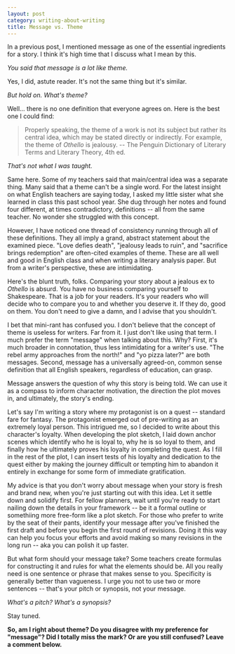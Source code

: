 ```yaml
---
layout: post
category: writing-about-writing
title: Message vs. Theme
---
```


In a previous post, I mentioned message as one of the essential ingredients for a story. I think it's high time that I discuss what I mean by this.

*You said that message is a lot like theme.*

Yes, I did, astute reader. It's not the same thing but it's similar.

*But hold on. What's theme?*

<!--excerpt-->

Well... there is no one definition that everyone agrees on. Here is the best one I could find:

>Properly speaking, the theme of a work is not its subject but rather its central idea, which may be stated directly or indirectly. For example, the theme of *Othello* is jealousy. -- The Penguin Dictionary of Literary Terms and Literary Theory, 4th ed.

*That's not what I was taught.*

Same here. Some of my teachers said that main/central idea was a separate thing. Many said that a theme can't be a single word. For the latest insight on what English teachers are saying today, I asked my little sister what she learned in class this past school year. She dug through her notes and found four different, at times contradictory, definitions -- all from the same teacher. No wonder she struggled with this concept.

However, I have noticed one thread of consistency running through all of these definitions. They all imply a grand, abstract statement about the examined piece. "Love defies death", "jealousy leads to ruin", and "sacrifice brings redemption" are often-cited examples of theme. These are all well and good in English class and when writing a literary analysis paper. But from a writer's perspective, these are intimidating.

Here's the blunt truth, folks. Comparing your story about a jealous ex to *Othello* is absurd. You have no business comparing yourself to Shakespeare. That is a job for your readers. It's your readers who will decide who to compare you to and whether you deserve it. If they do, good on them. You don't need to give a damn, and I advise that you shouldn't.

I bet that mini-rant has confused you. I don't believe that the concept of theme is useless for writers. Far from it. I just don't like using that term. I much prefer the term "message" when talking about this. Why? First, it's much broader in connotation, thus less intimidating for a writer's use. "The rebel army approaches from the north!" and "yo pizza later?" are both messages. Second, message has a universally agreed-on, common sense definition that all English speakers, regardless of education, can grasp.

Message answers the question of why this story is being told. We can use it as a compass to inform character motivation, the direction the plot moves in, and ultimately, the story's ending.

Let's say I'm writing a story where my protagonist is on a quest -- standard fare for fantasy. The protagonist emerged out of pre-writing as an extremely loyal person. This intrigued me, so I decided to write about this character's loyalty. When developing the plot sketch, I laid down anchor scenes which identify who he is loyal to, why he is so loyal to them, and finally how he ultimately proves his loyalty in completing the quest. As I fill in the rest of the plot, I can insert tests of his loyalty and dedication to the quest either by making the journey difficult or tempting him to abandon it entirely in exchange for some form of immediate gratification.

My advice is that you don't worry about message when your story is fresh and brand new, when you're just starting out with this idea. Let it settle down and solidify first. For fellow planners, wait until you're ready to start nailing down the details in your framework -- be it a formal outline or somethiing more free-form like a plot sketch. For those who prefer to write by the seat of their pants, identify your message after you've finished the first draft and before you begin the first round of revisions. Doing it this way can help you focus your efforts and avoid making so many revisions in the long run -- aka you can polish it up faster.

But what form should your message take? Some teachers create formulas for constructing it and rules for what the elements should be. All you really need is one sentence or phrase that makes sense to you. Specificity is generally better than vagueness. I urge you not to use two or more sentences -- that's your pitch or synopsis, not your message.

*What's a pitch? What's a synopsis?*

Stay tuned.

**So, am I right about theme? Do you disagree with my preference for "message"? Did I totally miss the mark? Or are you still confused? Leave a comment below.**
